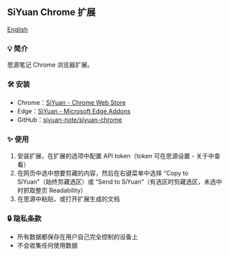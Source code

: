 ## SiYuan Chrome 扩展

[English](https://github.com/siyuan-note/siyuan-chrome/blob/main/README.md)

### 💡 简介

思源笔记 Chrome 浏览器扩展。

### 🛠️ 安装

* Chrome：[SiYuan - Chrome Web Store](https://chrome.google.com/webstore/detail/siyuan/hkcgjbeblifaincobbcfiffbpgoafepk)
* Edge：[SiYuan - Microsoft Edge Addons](https://microsoftedge.microsoft.com/addons/detail/siyuan/lclhdlhleinlppggbbgimbekofanbkcf)
* GitHub：[siyuan-note/siyuan-chrome](https://github.com/siyuan-note/siyuan-chrome)

### ✨  使用

1. 安装扩展，在扩展的选项中配置 API token（token 可在思源设置 - 关于中查看）
2. 在网页中选中想要剪藏的内容，然后在右键菜单中选择 “Copy to SiYuan”（始终剪藏选区）或 “Send to SiYuan”（有选区时剪藏选区，未选中时抓取整页 Readability）
3. 在思源中粘贴，或打开扩展生成的文档

### 🔒 隐私条款

* 所有数据都保存在用户自己完全控制的设备上
* 不会收集任何使用数据
